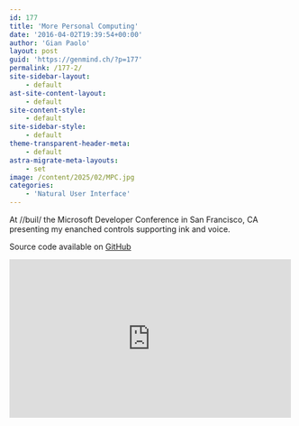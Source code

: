 ```yaml
---
id: 177
title: 'More Personal Computing'
date: '2016-04-02T19:39:54+00:00'
author: 'Gian Paolo'
layout: post
guid: 'https://genmind.ch/?p=177'
permalink: /177-2/
site-sidebar-layout:
    - default
ast-site-content-layout:
    - default
site-content-style:
    - default
site-sidebar-style:
    - default
theme-transparent-header-meta:
    - default
astra-migrate-meta-layouts:
    - set
image: /content/2025/02/MPC.jpg
categories:
    - 'Natural User Interface'
---
```


At //buil/ the Microsoft Developer Conference in San Francisco, CA presenting my enanched controls supporting ink and voice.

Source code available on [GitHub](https://github.com/EmergingExperiencesMVP/MPCExtensions)

<div class="ast-oembed-container " style="height: 100%;"><iframe allow="accelerometer; autoplay; clipboard-write; encrypted-media; gyroscope; picture-in-picture; web-share" allowfullscreen="" frameborder="0" height="281" loading="lazy" referrerpolicy="strict-origin-when-cross-origin" src="https://www.youtube.com/embed/GiFy6PtAz9g?feature=oembed" title="Build 2016: More personal computing with Inking and Speech" width="500"></iframe></div>
